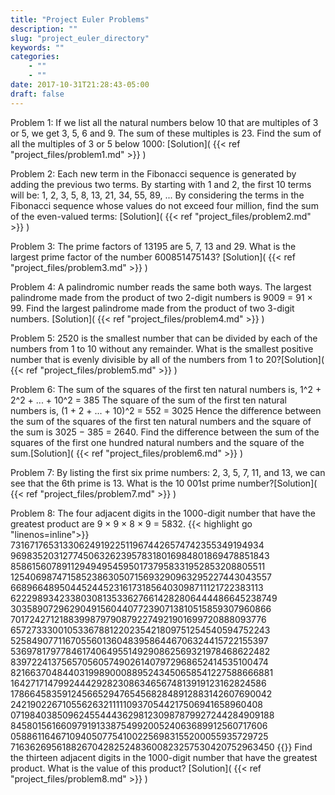 ```yaml
---
title: "Project Euler Problems"
description: ""
slug: "project_euler_directory"
keywords: ""
categories: 
    - ""
    - ""
date: 2017-10-31T21:28:43-05:00
draft: false
---
```


Problem 1: If we list all the natural numbers below 10 that are multiples of 3 or 5, we get 3, 5, 6 and 9. The sum of these multiples is 23.
Find the sum of all the multiples of 3 or 5 below 1000: [Solution]( {{< ref "project_files/problem1.md" >}} ) 

Problem 2: Each new term in the Fibonacci sequence is generated by adding the previous two terms. By starting with 1 and 2, the first 10 terms will be:
1, 2, 3, 5, 8, 13, 21, 34, 55, 89, ...
By considering the terms in the Fibonacci sequence whose values do not exceed four million, find the sum of the even-valued terms: [Solution]( {{< ref "project_files/problem2.md" >}} ) 

Problem 3: The prime factors of 13195 are 5, 7, 13 and 29.
What is the largest prime factor of the number 600851475143? [Solution]( {{< ref "project_files/problem3.md" >}} ) 

Problem 4: A palindromic number reads the same both ways. The largest palindrome made from the product of two 2-digit numbers is 9009 = 91 × 99.
Find the largest palindrome made from the product of two 3-digit numbers. [Solution]( {{< ref "project_files/problem4.md" >}} ) 

Problem 5: 2520 is the smallest number that can be divided by each of the numbers from 1 to 10 without any remainder.
What is the smallest positive number that is evenly divisible by all of the numbers from 1 to 20?[Solution]( {{< ref "project_files/problem5.md" >}} ) 

Problem 6: The sum of the squares of the first ten natural numbers is,
1^2 + 2^2 + ... + 10^2 = 385
The square of the sum of the first ten natural numbers is,
(1 + 2 + ... + 10)^2 = 552 = 3025
Hence the difference between the sum of the squares of the first ten natural numbers and the square of the sum is 3025 − 385 = 2640.
Find the difference between the sum of the squares of the first one hundred natural numbers and the square of the sum.[Solution]( {{< ref "project_files/problem6.md" >}} ) 

Problem 7: By listing the first six prime numbers: 2, 3, 5, 7, 11, and 13, we can see that the 6th prime is 13.
What is the 10 001st prime number?[Solution]( {{< ref "project_files/problem7.md" >}} ) 

Problem 8: The four adjacent digits in the 1000-digit number that have the greatest product are 9 × 9 × 8 × 9 = 5832.
{{< highlight go "linenos=inline">}}
73167176531330624919225119674426574742355349194934
96983520312774506326239578318016984801869478851843
85861560789112949495459501737958331952853208805511
12540698747158523863050715693290963295227443043557
66896648950445244523161731856403098711121722383113
62229893423380308135336276614282806444486645238749
30358907296290491560440772390713810515859307960866
70172427121883998797908792274921901699720888093776
65727333001053367881220235421809751254540594752243
52584907711670556013604839586446706324415722155397
53697817977846174064955149290862569321978468622482
83972241375657056057490261407972968652414535100474
82166370484403199890008895243450658541227588666881
16427171479924442928230863465674813919123162824586
17866458359124566529476545682848912883142607690042
24219022671055626321111109370544217506941658960408
07198403850962455444362981230987879927244284909188
84580156166097919133875499200524063689912560717606
05886116467109405077541002256983155200055935729725
71636269561882670428252483600823257530420752963450
{{</highlight>}}
Find the thirteen adjacent digits in the 1000-digit number that have the greatest product. What is the value of this product?
[Solution]( {{< ref "project_files/problem8.md" >}} ) 
